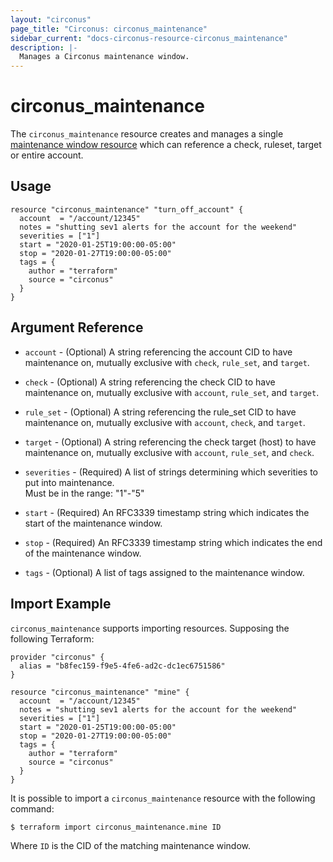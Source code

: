 ```yaml
---
layout: "circonus"
page_title: "Circonus: circonus_maintenance"
sidebar_current: "docs-circonus-resource-circonus_maintenance"
description: |-
  Manages a Circonus maintenance window.
---
```


# circonus\_maintenance

The ``circonus_maintenance`` resource creates and manages a
single [maintenance window resource](https://login.circonus.com/resources/docs/user/Alerting/Maintenance.html)
which can reference a check, ruleset, target or entire account.

## Usage

```hcl
resource "circonus_maintenance" "turn_off_account" {
  account  = "/account/12345"
  notes = "shutting sev1 alerts for the account for the weekend"
  severities = ["1"]
  start = "2020-01-25T19:00:00-05:00"
  stop = "2020-01-27T19:00:00-05:00"
  tags = {
    author = "terraform"
    source = "circonus"
  }
}
```

## Argument Reference

* `account` - (Optional) A string referencing the account CID to have maintenance on, mutually exclusive 
  with `check`, `rule_set`, and `target`.

* `check` - (Optional) A string referencing the check CID to have maintenance on, mutually exclusive 
  with `account`, `rule_set`, and `target`.

* `rule_set` - (Optional) A string referencing the rule_set CID to have maintenance on, mutually exclusive 
  with `account`, `check`, and `target`.
  
* `target` - (Optional) A string referencing the check target (host) to have maintenance on, mutually exclusive 
  with `account`, `rule_set`, and `check`.
  
* `severities` - (Required) A list of strings determining which severities to put into maintenance.  
  Must be in the range: "1"-"5"
  
* `start` - (Required) An RFC3339 timestamp string which indicates the start of the maintenance window.

* `stop` - (Required) An RFC3339 timestamp string which indicates the end of the maintenance window.
  
* `tags` - (Optional) A list of tags assigned to the maintenance window.

## Import Example

`circonus_maintenance` supports importing resources.  Supposing the following
Terraform:

```hcl
provider "circonus" {
  alias = "b8fec159-f9e5-4fe6-ad2c-dc1ec6751586"
}

resource "circonus_maintenance" "mine" {
  account  = "/account/12345"
  notes = "shutting sev1 alerts for the account for the weekend"
  severities = ["1"]
  start = "2020-01-25T19:00:00-05:00"
  stop = "2020-01-27T19:00:00-05:00"
  tags = {
    author = "terraform"
    source = "circonus"
  }
}
```

It is possible to import a `circonus_maintenance` resource with the following command:

```
$ terraform import circonus_maintenance.mine ID
```

Where `ID` is the CID of the matching maintenance window.
